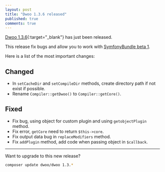 ```yaml
---
layout: post
title: "Dwoo 1.3.6 released"
published: true
comments: true
---
```


[Dwoo 1.3.6](https://github.com/dwoo-project/dwoo/pull/67){:target="_blank"} has just been released.   

This release fix bugs and allow you to work with [SymfonyBundle beta 1](/integrations/symfony.html).

<!-- more -->
Here is a list of the most important changes:

Changed
-------

* In `setCacheDir` and `setCompileDir` methods, create directory path if not exist if possible.
* Rename `Compiler::getDwoo()` to `Compiler::getCore()`.

Fixed
-----

* Fix bug, using object for custom plugin and using `getobjectPlugin` method.
* Fix error, `getCore` need to return `$this->core`.
* Fix output data bug in `replaceModifiers` method.
* Fix `addPlugin` method, add code when passing object in `$callback`.

---

Want to upgrade to this new release?

```bash
composer update dwoo/dwoo 1.3.*
```